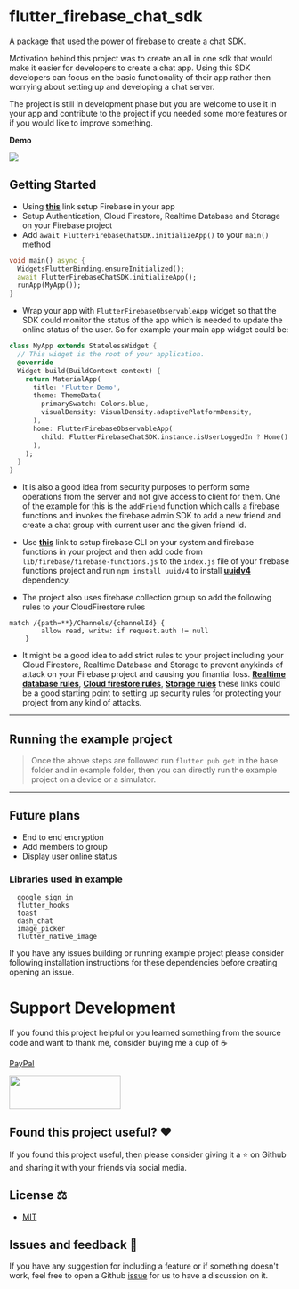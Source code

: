 # flutter_firebase_chat_sdk

A package that used the power of firebase to create a chat SDK.

Motivation behind this project was to create an all in one sdk that would make it easier for developers to create a chat app. Using this SDK developers can focus on the basic functionality of their app rather then worrying about setting up and developing a chat server.

The project is still in development phase but you are welcome to use it in your app and contribute to the project if you needed some more features or if you would like to improve something.

**Demo**

![](example/lib/demo/demo.gif)

## Getting Started

- Using <a href="https://firebase.google.com/docs/flutter/setup?platform=android" target="_blank">**this**</a> link setup Firebase in your app
- Setup Authentication, Cloud Firestore, Realtime Database and Storage on your Firebase project
- Add ```await FlutterFirebaseChatSDK.initializeApp()``` to your ```main()``` method

```dart
void main() async {
  WidgetsFlutterBinding.ensureInitialized();
  await FlutterFirebaseChatSDK.initializeApp();
  runApp(MyApp());
}
```
- Wrap your app with ```FlutterFirebaseObservableApp``` widget so that the SDK could monitor the status of the app which is needed to update the online status of the user. So for example your main app widget could be:

```dart
class MyApp extends StatelessWidget {
  // This widget is the root of your application.
  @override
  Widget build(BuildContext context) {
    return MaterialApp(
      title: 'Flutter Demo',
      theme: ThemeData(
        primarySwatch: Colors.blue,
        visualDensity: VisualDensity.adaptivePlatformDensity,
      ),
      home: FlutterFirebaseObservableApp(
        child: FlutterFirebaseChatSDK.instance.isUserLoggedIn ? Home() : Login(),
      ),
    );
  }
}
```
- It is also a good idea from security purposes to perform some operations from the server and not give access to client for them. One of the example for this is the ```addFriend``` function which calls a firebase functions and invokes the firebase admin SDK to add a new friend and create a chat group with current user and the given friend id.

- Use <a href="https://firebase.google.com/docs/functions/get-started" target="_blank">**this**</a> link to setup firebase CLI on your system and firebase functions in your project and then add code from `lib/firebase/firebase-functions.js` to the `index.js` file of your firebase functions project and run ```npm install uuidv4``` to install <a href="https://www.npmjs.com/package/uuidv4" target="_blank">**uuidv4**</a> dependency.

- The project also uses firebase collection group so add the following rules to your CloudFirestore rules

```
match /{path=**}/Channels/{channelId} {
    	allow read, writw: if request.auth != null
    }
```

- It might be a good idea to add strict rules to your project including your Cloud Firestore, Realtime Database and Storage to prevent anykinds of attack on your Firebase project and causing you finantial loss.
<a href="https://firebase.google.com/docs/database/security" target="_blank">**Realtime database rules**</a>, <a href="https://firebase.google.com/docs/firestore/security/get-started" target="_blank">**Cloud firestore rules**</a>, <a href="https://firebase.google.com/docs/storage/security/get-started" target="_blank">**Storage rules**</a> these links could be a good starting point to setting up security rules for protecting your project from any kind of attacks.

---
## Running the example project

> Once the above steps are followed run ```flutter pub get``` in the base folder and in example folder, then you can directly run the example project on a device or a simulator.
---

## Future plans
- End to end encryption
- Add members to group
- Display user online status

### Libraries used in example

```
  google_sign_in
  flutter_hooks
  toast
  dash_chat
  image_picker
  flutter_native_image
```

If you have any issues building or running example project please consider following installation instructions for these dependencies before creating opening an issue.

# Support Development
If you found this project helpful or you learned something from the source code and want to thank me, consider buying me a cup of ☕️

[PayPal](https://paypal.me/NishithNirbhay)

[<img src="https://cdn.buymeacoffee.com/buttons/v2/default-yellow.png" height="60px" width="200px"/>](https://www.buymeacoffee.com/nsingh)


## Found this project useful? ❤️

If you found this project useful, then please consider giving it a ⭐️ on Github and sharing it with your friends via social media.


## License ⚖️

- [MIT](LICENSE)

## Issues and feedback 💭

If you have any suggestion for including a feature or if something doesn't work, feel free to open a Github [issue](https://github.com/nishiths23/flutter-firebase-chat/issues) for us to have a discussion on it.
